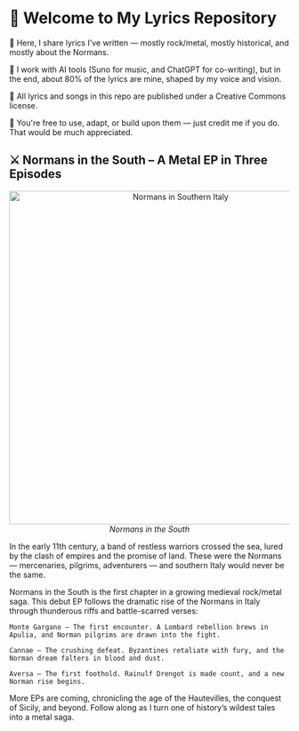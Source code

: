 # 🎤 Welcome to My Lyrics Repository

🎸 Here, I share lyrics I’ve written — mostly rock/metal, mostly historical, and mostly about the Normans.

🤖 I work with AI tools (Suno for music, and ChatGPT for co-writing), but in the end, about 80% of the lyrics are mine, shaped by my voice and vision.

📝 All lyrics and songs in this repo are published under a Creative Commons license.

📂 You're free to use, adapt, or build upon them — just credit me if you do. That would be much appreciated.

## ⚔️ Normans in the South – A Metal EP in Three Episodes 

<p align="center">
  <img src="./assets/Normans_EP_cover.png.png" alt="Normans in Southern Italy" width="600"><br>
  <em>Normans in the South</em>
</p>


In the early 11th century, a band of restless warriors crossed the sea, lured by the clash of empires and the promise of land. These were the Normans — mercenaries, pilgrims, adventurers — and southern Italy would never be the same.

Normans in the South is the first chapter in a growing medieval rock/metal saga.
This debut EP follows the dramatic rise of the Normans in Italy through thunderous riffs and battle-scarred verses:

    Monte Gargano – The first encounter. A Lombard rebellion brews in Apulia, and Norman pilgrims are drawn into the fight.

    Cannae – The crushing defeat. Byzantines retaliate with fury, and the Norman dream falters in blood and dust.

    Aversa – The first foothold. Rainulf Drengot is made count, and a new Norman rise begins.

More EPs are coming, chronicling the age of the Hautevilles, the conquest of Sicily, and beyond.
Follow along as I turn one of history’s wildest tales into a metal saga.
